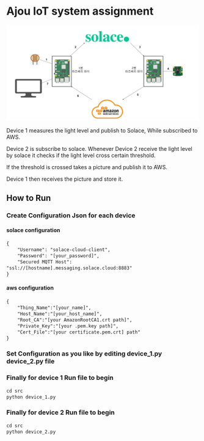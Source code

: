# Ajou IoT system assignment
![System_Configuration](./img/System_Configuration.PNG)

Device 1 measures the light level and publish to Solace, While subscribed to AWS. 

Device 2 is subscribe to solace. Whenever Device 2 receive the light level by solace it checks if the light level cross certain threshold.

If the threshold is crossed takes a picture and publish it to AWS.

Device 1 then receives the picture and store it. 


## How to Run
### Create Configuration Json for each device
#### solace configuration
```
{
    "Username": "solace-cloud-client",
    "Password": "[your_password]",
    "Secured MQTT Host": "ssl://[hostname].messaging.solace.cloud:8883"
}
```
#### aws configuration
```
{
    "Thing_Name":"[your_name]",
    "Host_Name":"[your_host_name]",
    "Root_CA":"[your AmazonRootCA1.crt path]",
    "Private_Key":"[your .pem.key path]",
    "Cert_File":"[your certificate.pem.crt] path"
}
```
### Set Configuration as you like by editing device_1.py device_2.py file

### Finally for device 1 Run file to begin
```
cd src
python device_1.py
```

### Finally for device 2 Run file to begin
```
cd src
python device_2.py
```
